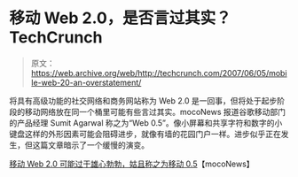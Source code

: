 # 移动 Web 2.0，是否言过其实？TechCrunch

> 原文：<https://web.archive.org/web/http://techcrunch.com/2007/06/05/mobile-web-20-an-overstatement/>

将具有高级功能的社交网络和商务网站称为 Web 2.0 是一回事，但将处于起步阶段的移动网络放在同一个桶里可能有些言过其实。mocoNews 报道谷歌移动部门的产品经理 Sumit Agarwal 称之为“Web 0.5”。像小屏幕和共享字符和数字的小键盘这样的外形因素可能会阻碍进步，就像有墙的花园门户一样。进步似乎正在发生，但这篇文章暗示了一个缓慢的演变。

[移动 Web 2.0 可能过于雄心勃勃，姑且称之为移动 0.5](https://web.archive.org/web/20131123222004/http://www.moconews.net/entry/419-mobile-web-20-may-be-too-ambitious-more-like-mobile-05/)【mocoNews】